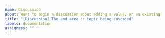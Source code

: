 ```yaml
---
name: Discussion
about: Want to begin a discussion about adding a value, or an existing value definition?
title: "[Discussion] The and area or topic being covereed"
labels: documentation
assignees: ""
---
```


<!--- Provide your question with any appropriate links or supporting material -->
